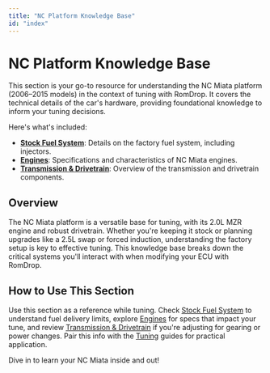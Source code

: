 ```yaml
---
title: "NC Platform Knowledge Base"
id: "index"
---
```


# NC Platform Knowledge Base

This section is your go-to resource for understanding the NC Miata platform (2006–2015 models) in the context of tuning with RomDrop. It covers the technical details of the car's hardware, providing foundational knowledge to inform your tuning decisions.

Here's what's included:

- **[Stock Fuel System](/nc-platform-knowledge-base/stock-fuel-system)**: Details on the factory fuel system, including injectors.
- **[Engines](/nc-platform-knowledge-base/engines)**: Specifications and characteristics of NC Miata engines.
- **[Transmission & Drivetrain](/nc-platform-knowledge-base/transmission-drivetrain)**: Overview of the transmission and drivetrain components.

## Overview

The NC Miata platform is a versatile base for tuning, with its 2.0L MZR engine and robust drivetrain. Whether you're keeping it stock or planning upgrades like a 2.5L swap or forced induction, understanding the factory setup is key to effective tuning. This knowledge base breaks down the critical systems you'll interact with when modifying your ECU with RomDrop.

## How to Use This Section

Use this section as a reference while tuning. Check [Stock Fuel System](/nc-platform-knowledge-base/stock-fuel-system) to understand fuel delivery limits, explore [Engines](/nc-platform-knowledge-base/engines) for specs that impact your tune, and review [Transmission & Drivetrain](/nc-platform-knowledge-base/transmission-drivetrain) if you're adjusting for gearing or power changes. Pair this info with the [Tuning](/tuning) guides for practical application.

Dive in to learn your NC Miata inside and out!